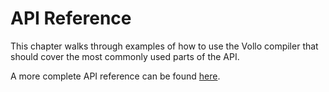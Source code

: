 # API Reference

This chapter walks through examples of how to use the Vollo compiler that
should cover the most commonly used parts of the API.

<!-- markdown-link-check-disable -->

A more complete API reference can be found [here](./api-reference).

<!-- markdown-link-check-enable -->
